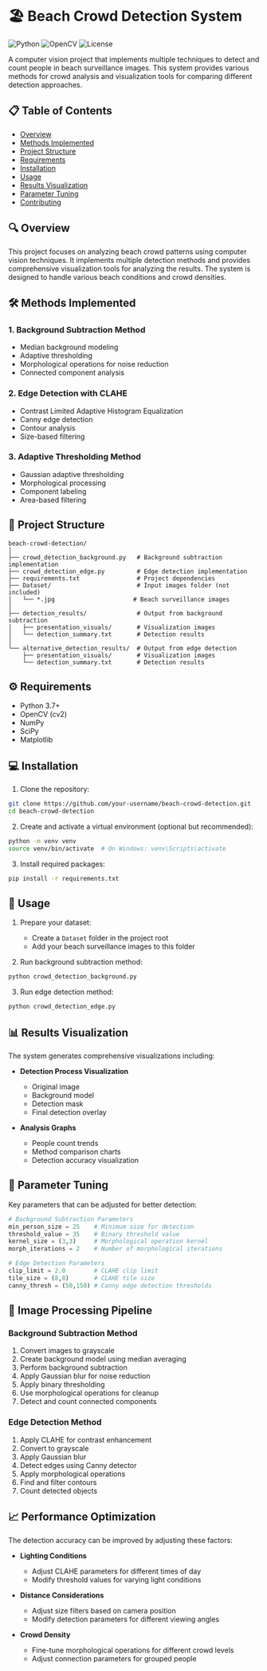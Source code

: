 # 🏖️ Beach Crowd Detection System

![Python](https://img.shields.io/badge/Python-3.7%2B-blue)
![OpenCV](https://img.shields.io/badge/OpenCV-4.x-green)
![License](https://img.shields.io/badge/License-MIT-yellow)

A computer vision project that implements multiple techniques to detect and count people in beach surveillance images. This system provides various methods for crowd analysis and visualization tools for comparing different detection approaches.

## 📋 Table of Contents
- [Overview](#overview)
- [Methods Implemented](#methods-implemented)
- [Project Structure](#project-structure)
- [Requirements](#requirements)
- [Installation](#installation)
- [Usage](#usage)
- [Results Visualization](#results-visualization)
- [Parameter Tuning](#parameter-tuning)
- [Contributing](#contributing)

## 🔍 Overview
This project focuses on analyzing beach crowd patterns using computer vision techniques. It implements multiple detection methods and provides comprehensive visualization tools for analyzing the results. The system is designed to handle various beach conditions and crowd densities.

## 🛠️ Methods Implemented

### 1. Background Subtraction Method
- Median background modeling
- Adaptive thresholding
- Morphological operations for noise reduction
- Connected component analysis

### 2. Edge Detection with CLAHE
- Contrast Limited Adaptive Histogram Equalization
- Canny edge detection
- Contour analysis
- Size-based filtering

### 3. Adaptive Thresholding Method
- Gaussian adaptive thresholding
- Morphological processing
- Component labeling
- Area-based filtering

## 📁 Project Structure
```
beach-crowd-detection/
│
├── crowd_detection_background.py   # Background subtraction implementation
├── crowd_detection_edge.py         # Edge detection implementation
├── requirements.txt                # Project dependencies
├── Dataset/                        # Input images folder (not included)
│   └── *.jpg                      # Beach surveillance images
│
├── detection_results/              # Output from background subtraction
│   ├── presentation_visuals/       # Visualization images
│   └── detection_summary.txt       # Detection results
│
└── alternative_detection_results/  # Output from edge detection
    ├── presentation_visuals/       # Visualization images
    └── detection_summary.txt       # Detection results
```

## ⚙️ Requirements
- Python 3.7+
- OpenCV (cv2)
- NumPy
- SciPy
- Matplotlib

## 💻 Installation

1. Clone the repository:
```bash
git clone https://github.com/your-username/beach-crowd-detection.git
cd beach-crowd-detection
```

2. Create and activate a virtual environment (optional but recommended):
```bash
python -m venv venv
source venv/bin/activate  # On Windows: venv\Scripts\activate
```

3. Install required packages:
```bash
pip install -r requirements.txt
```

## 🚀 Usage

1. Prepare your dataset:
   - Create a `Dataset` folder in the project root
   - Add your beach surveillance images to this folder

2. Run background subtraction method:
```bash
python crowd_detection_background.py
```

3. Run edge detection method:
```bash
python crowd_detection_edge.py
```

## 📊 Results Visualization

The system generates comprehensive visualizations including:

- **Detection Process Visualization**
  - Original image
  - Background model
  - Detection mask
  - Final detection overlay

- **Analysis Graphs**
  - People count trends
  - Method comparison charts
  - Detection accuracy visualization

## 🎯 Parameter Tuning

Key parameters that can be adjusted for better detection:

```python
# Background Subtraction Parameters
min_person_size = 25    # Minimum size for detection
threshold_value = 35    # Binary threshold value
kernel_size = (3,3)     # Morphological operation kernel
morph_iterations = 2    # Number of morphological iterations

# Edge Detection Parameters
clip_limit = 2.0        # CLAHE clip limit
tile_size = (8,8)       # CLAHE tile size
canny_thresh = (50,150) # Canny edge detection thresholds
```

## 🔧 Image Processing Pipeline

### Background Subtraction Method
1. Convert images to grayscale
2. Create background model using median averaging
3. Perform background subtraction
4. Apply Gaussian blur for noise reduction
5. Apply binary thresholding
6. Use morphological operations for cleanup
7. Detect and count connected components

### Edge Detection Method
1. Apply CLAHE for contrast enhancement
2. Convert to grayscale
3. Apply Gaussian blur
4. Detect edges using Canny detector
5. Apply morphological operations
6. Find and filter contours
7. Count detected objects

## 📈 Performance Optimization

The detection accuracy can be improved by adjusting these factors:

- **Lighting Conditions**
  - Adjust CLAHE parameters for different times of day
  - Modify threshold values for varying light conditions

- **Distance Considerations**
  - Adjust size filters based on camera position
  - Modify detection parameters for different viewing angles

- **Crowd Density**
  - Fine-tune morphological operations for different crowd levels
  - Adjust connection parameters for grouped people

